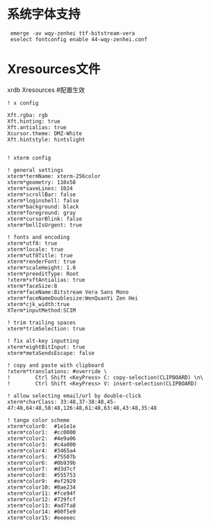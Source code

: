 # 系统字体支持
     emerge -av wqy-zenhei ttf-bitstream-vera
     eselect fontconfig enable 44-wqy-zenhei.conf
# Xresources文件
xrdb Xresources  #配置生效

    ! x config
    
    Xft.rgba: rgb
    Xft.hinting: true
    Xft.antialias: true
    Xcursor.theme: DMZ-White
    Xft.hintstyle: hintslight
    
    
    ! xterm config
    
    ! general settings
    xterm*termName: xterm-256color
    xterm*geometry: 110x58
    xterm*saveLines: 1024
    xterm*scrollBar: false
    xterm*loginshell: false
    xterm*background: black
    xterm*foreground: gray
    xterm*cursorBlink: false
    xterm*bellIsUrgent: true
    
    ! fonts and encoding
    xterm*utf8: true
    xterm*locale: true
    xterm*utf8Title: true
    xterm*renderFont: true
    xterm*scaleHeight: 1.0
    xterm*preeditType: Root
    !xterm*xftAntialias: true
    xterm*faceSize:8
    xterm*faceName:Bitstream Vera Sans Mono 
    xterm*faceNameDoublesize:WenQuanYi Zen Hei 
    xterm*cjk_width:true 
    XTerm*inputMethod:SCIM
    
    ! trim trailing spaces
    xterm*trimSelection: true
    
    ! fix alt-key inputting
    xterm*eightBitInput: true 
    xterm*metaSendsEscape: false 
    
    ! copy and paste with clipboard
    !xterm*translations: #override \
    !        Ctrl Shift <KeyPress> C: copy-selection(CLIPBOARD) \n\
    !        Ctrl Shift <KeyPress> V: insert-selection(CLIPBOARD)
    
    ! allow selecting email/url by double-click
    xterm*charClass: 33:48,37-38:48,45-47:48,64:48,58:48,126:48,61:48,63:48,43:48,35:48
    
    ! tango color scheme
    xterm*color0:  #1e1e1e
    xterm*color1:  #cc0000
    xterm*color2:  #4e9a06
    xterm*color3:  #c4a000
    xterm*color4:  #3465a4
    xterm*color5:  #75507b
    xterm*color6:  #0b939b
    xterm*color7:  #d3d7cf
    xterm*color8:  #555753
    xterm*color9:  #ef2929
    xterm*color10: #8ae234
    xterm*color11: #fce94f
    xterm*color12: #729fcf
    xterm*color13: #ad7fa8
    xterm*color14: #00f5e9
    xterm*color15: #eeeeec
